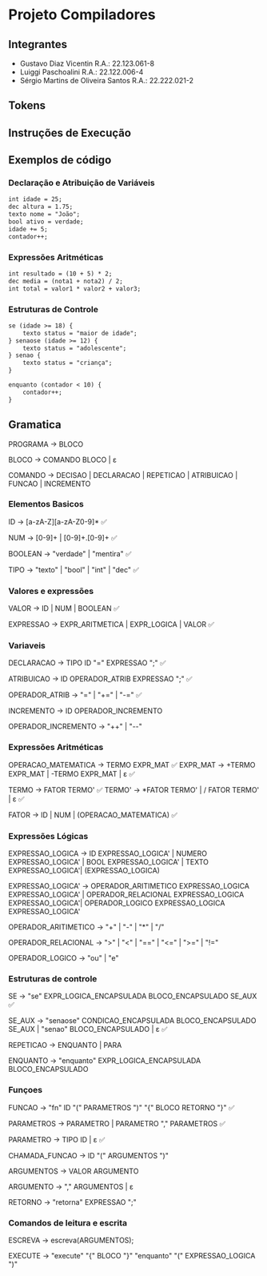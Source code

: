 # Projeto Compiladores

## Integrantes
- Gustavo Diaz Vicentin R.A.: 22.123.061-8
- Luiggi Paschoalini R.A.: 22.122.006-4
- Sérgio Martins de Oliveira Santos R.A.: 22.222.021-2


## Tokens

## Instruções de Execução

## Exemplos de código

### Declaração e Atribuição de Variáveis
```txt
int idade = 25;
dec altura = 1.75;
texto nome = "João";
bool ativo = verdade;
idade += 5;
contador++;
```

### Expressões Aritméticas
```txt
int resultado = (10 + 5) * 2;
dec media = (nota1 + nota2) / 2;
int total = valor1 * valor2 + valor3;
```

### Estruturas de Controle
```txt
se (idade >= 18) {
    texto status = "maior de idade";
} senaose (idade >= 12) {
    texto status = "adolescente";
} senao {
    texto status = "criança";
}

enquanto (contador < 10) {
    contador++;
}
```

## Gramatica
PROGRAMA -> BLOCO

BLOCO -> COMANDO BLOCO | ε

COMANDO -> DECISAO | DECLARACAO | REPETICAO | ATRIBUICAO | FUNCAO | INCREMENTO

### Elementos Basicos
ID -> [a-zA-Z][a-zA-Z0-9]* ✅

NUM -> [0-9]+ | [0-9]+.[0-9]+ ✅

BOOLEAN -> "verdade" | "mentira" ✅

TIPO -> "texto" | "bool" | "int" | "dec" ✅

### Valores e expressões
VALOR -> ID | NUM | BOOLEAN ✅

EXPRESSAO -> EXPR_ARITMETICA | EXPR_LOGICA | VALOR ✅

### Variaveis
DECLARACAO -> TIPO ID "=" EXPRESSAO ";" ✅

ATRIBUICAO -> ID OPERADOR_ATRIB EXPRESSAO ";" ✅

OPERADOR_ATRIB -> "=" | "+=" | "-=" ✅

INCREMENTO -> ID OPERADOR_INCREMENTO

OPERADOR_INCREMENTO -> "++" | "--"

### Expressões Aritméticas
OPERACAO_MATEMATICA ->  TERMO EXPR_MAT ✅
EXPR_MAT -> +TERMO EXPR_MAT | -TERMO EXPR_MAT | ε ✅

TERMO -> FATOR TERMO' ✅
TERMO' -> *FATOR TERMO' | / FATOR TERMO' | ε ✅

FATOR -> ID | NUM | (OPERACAO_MATEMATICA) ✅

### Expressões Lógicas
EXPRESSAO_LOGICA -> ID EXPRESSAO_LOGICA' | NUMERO EXPRESSAO_LOGICA' | BOOL EXPRESSAO_LOGICA'  | TEXTO EXPRESSAO_LOGICA'| (EXPRESSAO_LOGICA)

EXPRESSAO_LOGICA' -> OPERADOR_ARITIMETICO EXPRESSAO_LOGICA EXPRESSAO_LOGICA' | OPERADOR_RELACIONAL EXPRESSAO_LOGICA EXPRESSAO_LOGICA'| OPERADOR_LOGICO EXPRESSAO_LOGICA EXPRESSAO_LOGICA'

OPERADOR_ARITIMETICO -> "+" | "-" | "*" | "/"

OPERADOR_RELACIONAL -> ">" | "<" | "==" | "<=" | ">=" | "!="

OPERADOR_LOGICO -> "ou" | "e"

### Estruturas de controle

SE ->  "se" EXPR_LOGICA_ENCAPSULADA BLOCO_ENCAPSULADO SE_AUX ✅

SE_AUX -> "senaose" CONDICAO_ENCAPSULADA BLOCO_ENCAPSULADO SE_AUX | "senao" BLOCO_ENCAPSULADO | ε ✅

REPETICAO -> ENQUANTO | PARA

ENQUANTO -> "enquanto" EXPR_LOGICA_ENCAPSULADA BLOCO_ENCAPSULADO


### Funçoes

FUNCAO -> "fn" ID "(" PARAMETROS ")" "{" BLOCO RETORNO "}" ✅

PARAMETROS -> PARAMETRO | PARAMETRO "," PARAMETROS ✅

PARAMETRO -> TIPO ID | ε ✅

CHAMADA_FUNCAO -> ID "(" ARGUMENTOS ")"

ARGUMENTOS -> VALOR ARGUMENTO

ARGUMENTO -> "," ARGUMENTOS | ε

RETORNO -> "retorna" EXPRESSAO ";"

### Comandos de leitura e escrita

ESCREVA -> escreva(ARGUMENTOS);

EXECUTE -> "execute" "{" BLOCO "}" "enquanto" "(" EXPRESSAO_LOGICA ")"
